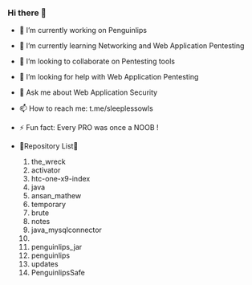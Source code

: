 ### Hi there 👋


- 🔭 I’m currently working on Penguinlips
- 🌱 I’m currently learning Networking and Web Application Pentesting
- 👯 I’m looking to collaborate on Pentesting tools
- 🤔 I’m looking for help with Web Application Pentesting
- 💬 Ask me about Web Application Security
- 📫 How to reach me: t.me/sleeplessowls
- ⚡ Fun fact: Every PRO was once a NOOB !

- 🔰Repository List🔰

  1.  the_wreck
  2.  activator
  3.  htc-one-x9-index
  4.  java
  5.  ansan_mathew
  6.  temporary
  7.  brute
  8.  notes
  9.  java_mysqlconnector
  10. <hidden>
  11. penguinlips_jar
  12. penguinlips
  13. updates
  14. PenguinlipsSafe

